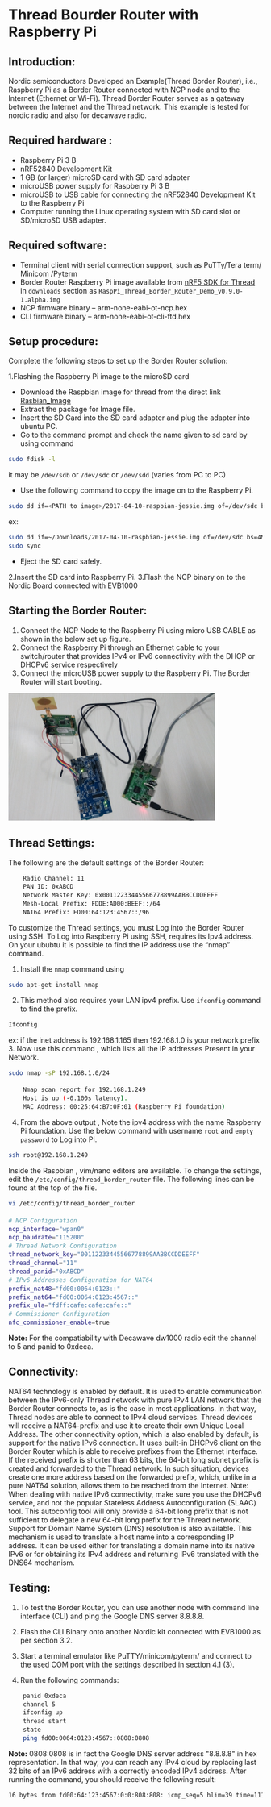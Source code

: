 # Thread Bourder Router with Raspberry Pi
## Introduction:
Nordic semiconductors Developed an Example(Thread Border Router), i.e.,  Raspberry Pi as a Border Router connected with NCP node and to the Internet (Ethernet or Wi-Fi).
Thread Border Router serves as a gateway between the Internet and the Thread network. 
This example is tested for nordic radio and also for decawave radio. 

## Required hardware :
* Raspberry Pi 3 B 
* nRF52840 Development Kit 
* 1 GB (or larger) microSD card with SD card adapter 
* microUSB power supply for Raspberry Pi 3 B 
* microUSB to USB cable for connecting the nRF52840 Development Kit to the Raspberry Pi
* Computer running the Linux operating system with SD card slot or SD/microSD USB adapter.


## Required software:
* Terminal client with serial connection support, such as PuTTy/Tera term/ Minicom /Pyterm
* Border Router Raspberry Pi image available from [nRF5 SDK for Thread ](https://www.nordicsemi.com/eng/Products/nRF5-SDK-for-Thread/) in `downloads` section as `RaspPi_Thread_Border_Router_Demo_v0.9.0-1.alpha.img` 
* NCP firmware binary – arm-none-eabi-ot-ncp.hex 
* CLI firmware binary – arm-none-eabi-ot-cli-ftd.hex 

## Setup procedure:
Complete the following steps to set up the Border Router solution:

1.Flashing the Raspberry Pi image to the microSD card
* Download the Raspbian image for thread from the direct link [Rasbian_Image](https://www.nordicsemi.com/eng/nordic/download_resource/60502/12/57596032/118100)
* Extract the package for Image file.
* Insert the SD Card into the SD card adapter and plug the adapter into ubuntu PC.
* Go to the command prompt and check the name given to sd card by using command
```bash	
sudo fdisk -l
```
it may be `/dev/sdb` or `/dev/sdc` or `/dev/sdd`  (varies from PC to PC)
* Use the following command to copy the image on to the Raspberry Pi.
```bash
sudo dd if=<PATH to image>/2017-04-10-raspbian-jessie.img of=/dev/sdc bs=4M
```
ex:
```bash
sudo dd if=~/Downloads/2017-04-10-raspbian-jessie.img of=/dev/sdc bs=4M
sudo sync
```
* Eject the SD card safely.

2.Insert the SD card into Raspberry Pi.
3.Flash the NCP binary on to the Nordic Board connected with EVB1000

## Starting the Border Router:
1. Connect the NCP Node to the Raspberry Pi using micro USB CABLE as shown in the below set up figure.
2. Connect the Raspberry Pi through an Ethernet cable to your switch/router that provides IPv4 or IPv6 connectivity with the DHCP or DHCPv6 service respectively
3. Connect the microUSB power supply to the Raspberry Pi. The Border Router will start booting.

![](./images/thread_border_setup.png)

## Thread Settings:
The following are the default settings of the Border Router: 
```bash
	Radio Channel: 11
	PAN ID: 0xABCD
	Network Master Key: 0x00112233445566778899AABBCCDDEEFF
	Mesh-Local Prefix: FDDE:AD00:BEEF::/64
	NAT64 Prefix: FD00:64:123:4567::/96
```
To customize the Thread settings, you must Log into the Border Router using SSH. 
To Log into Raspberry Pi using SSH, requires its Ipv4 address.
On your ububtu it is possible to find the IP address use the “nmap” command.
   1. Install the `nmap` command using
```bash
sudo apt-get install nmap
```
   2. This method also requires your LAN ipv4 prefix. Use `ifconfig` command to find the prefix.
```bash
Ifconfig
```
ex: if the inet address is 192.168.1.165 then 192.168.1.0 is your network prefix
   3. Now use this command , which lists all the IP addresses Present in your Network.
```bash 
sudo nmap -sP 192.168.1.0/24
	     
	Nmap scan report for 192.168.1.249 
	Host is up (-0.100s latency). 
	MAC Address: 00:25:64:B7:0F:01 (Raspberry Pi foundation)
```
   4. From the above output , Note the ipv4 address with the name Raspberry Pi foundation.
      Use the below command with username `root` and `empty password` to Log into Pi.
```bash
ssh root@192.168.1.249
```
Inside the Raspbian , vim/nano editors are available.
To change the settings, edit the `/etc/config/thread_border_router` file. The following lines can be found at the top of the file. 
```bash
vi /etc/config/thread_border_router

# NCP Configuration
ncp_interface="wpan0"
ncp_baudrate="115200"
# Thread Network Configuration
thread_network_key="00112233445566778899AABBCCDDEEFF"
thread_channel="11"
thread_panid="0xABCD"
# IPv6 Addresses Configuration for NAT64
prefix_nat48="fd00:0064:0123::"
prefix_nat64="fd00:0064:0123:4567::"
prefix_ula="fdff:cafe:cafe:cafe::"
# Commissioner Configuration
nfc_commissioner_enable=true
```
**Note:** For the compatiability with Decawave dw1000 radio edit the channel to 5 and panid to 0xdeca.

## Connectivity:
NAT64 technology is enabled by default. It is used to enable communication between the IPv6-only Thread network with pure IPv4 LAN network that the Border Router connects to, as is the case in most applications. In that way, Thread nodes are able to connect to IPv4 cloud services. Thread devices will receive a NAT64-prefix and use it to create their own Unique Local Address.
The other connectivity option, which is also enabled by default, is support for the native IPv6 connection. It uses built-in DHCPv6 client on the Border Router which is able to receive prefixes from the Ethernet interface. If the received prefix is shorter than 63 bits, the 64-bit long subnet prefix is created and forwarded to the Thread network. In such situation, devices create one more address based on the forwarded prefix, which, unlike in a pure NAT64 solution, allows them to be reached from the Internet.
 Note: When dealing with native IPv6 connectivity, make sure you use the DHCPv6 service, and not the popular Stateless Address Autoconfiguration (SLAAC) tool. This autoconfig tool will only provide a 64-bit long prefix that is not sufficient to delegate a new 64-bit long prefix for the Thread network.
  Support for Domain Name System (DNS) resolution is also available. This mechanism is used to translate a host name into a corresponding IP address. It can be used either for translating a domain name into its native IPv6 or for obtaining its IPv4 address and returning IPv6 translated with the DNS64 mechanism.



## Testing:
1. To test the Border Router, you can use another node with command line interface (CLI) and ping the Google DNS server 8.8.8.8.
2. Flash the CLI Binary onto another Nordic kit connected with EVB1000 as per section 3.2.
3. Start a terminal emulator like PuTTY/minicom/pyterm/  and connect to the used COM port with the settings described in section 4.1 (3).

4. Run the following commands: 
```bash
	panid 0xdeca
	channel 5
	ifconfig up
	thread start
	state
	ping fd00:0064:0123:4567::0808:0808
```
**Note:** 
0808:0808 is in fact the Google DNS server address "8.8.8.8" in hex representation. In that way, you can reach any IPv4 cloud by replacing last 32 bits of an IPv6 address with a correctly encoded IPv4 address.
After running the command, you should receive the following result: 
```bash
16 bytes from fd00:64:123:4567:0:0:808:808: icmp_seq=5 hlim=39 time=111ms
```

